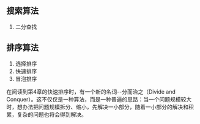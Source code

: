 ## 搜索算法
1. 二分查找

## 排序算法
1. 选择排序
2. 快速排序
3. 冒泡排序

在阅读到第4章的快速排序时，有一个新的名词--分而治之（Divide and Conquer）。这不仅仅是一种算法，而是一种普遍的思路：当一个问题规模较大时，想办法把问题规模拆分、缩小，先解决一小部分，随着一小部分的解决和积累，复杂的问题也将会得到解决。